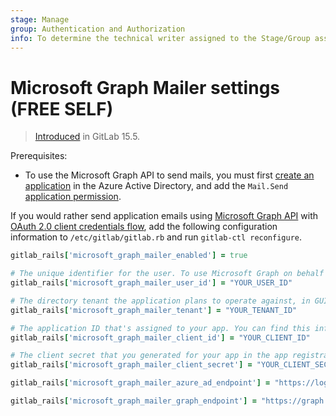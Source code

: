 ```yaml
---
stage: Manage
group: Authentication and Authorization
info: To determine the technical writer assigned to the Stage/Group associated with this page, see https://about.gitlab.com/handbook/engineering/ux/technical-writing/#designated-technical-writers
---
```


# Microsoft Graph Mailer settings **(FREE SELF)**

> [Introduced](https://gitlab.com/groups/gitlab-org/-/epics/8259) in GitLab 15.5.

Prerequisites:

- To use the Microsoft Graph API to send mails, you must first
  [create an application](https://learn.microsoft.com/en-us/azure/active-directory/develop/quickstart-register-app)
  in the Azure Active Directory, and add the `Mail.Send`
  [application permission](https://learn.microsoft.com/en-us/graph/permissions-reference).

If you would rather send application emails using [Microsoft Graph API](https://learn.microsoft.com/en-us/graph/api/user-sendmail?view=graph-rest-1.0&tabs=http)
with [OAuth 2.0 client credentials flow](https://learn.microsoft.com/en-us/azure/active-directory/develop/v2-oauth2-client-creds-grant-flow),
add the following configuration information to `/etc/gitlab/gitlab.rb` and run `gitlab-ctl reconfigure`.

```ruby
gitlab_rails['microsoft_graph_mailer_enabled'] = true

# The unique identifier for the user. To use Microsoft Graph on behalf of the user.
gitlab_rails['microsoft_graph_mailer_user_id'] = "YOUR_USER_ID"

# The directory tenant the application plans to operate against, in GUID or domain-name format.
gitlab_rails['microsoft_graph_mailer_tenant'] = "YOUR_TENANT_ID"

# The application ID that's assigned to your app. You can find this information in the portal where you registered your app.
gitlab_rails['microsoft_graph_mailer_client_id'] = "YOUR_CLIENT_ID"

# The client secret that you generated for your app in the app registration portal.
gitlab_rails['microsoft_graph_mailer_client_secret'] = "YOUR_CLIENT_SECRET_ID"

gitlab_rails['microsoft_graph_mailer_azure_ad_endpoint'] = "https://login.microsoftonline.com"

gitlab_rails['microsoft_graph_mailer_graph_endpoint'] = "https://graph.microsoft.com"
```
